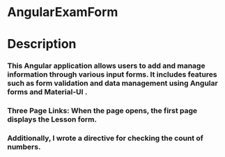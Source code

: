 # AngularExamForm

# Description

### This Angular application allows users to add and manage information through various input forms. It includes features such as form validation and data management using Angular forms and Material-UI .

### Three Page Links: When the page opens, the first page displays the Lesson form.

### Additionally, I wrote a directive for checking the count of numbers.
